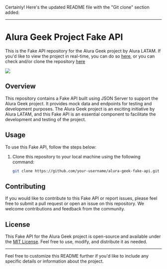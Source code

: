 Certainly! Here's the updated README file with the "Git clone" section added:

---

# Alura Geek Project Fake API

This is the Fake API repository for the Alura Geek project by Alura LATAM. If you'd like to view the project in real-time, you can do so [here](https://sofidevo.github.io/alura-geek/), or you can check and/or clone the repository  [here](https://github.com/SofiDevO/alura-geek)

[<img src="https://github.com/SofiDevO/my-alura-geek-api/assets/102200061/bc486007-7ea9-4691-87c7-cb17198a117c" />](https://github.com/SofiDevO/alura-geek)


## Overview

This repository contains a Fake API built using JSON Server to support the Alura Geek project. It provides mock data and endpoints for testing and development purposes. The Alura Geek project is an exciting initiative by Alura LATAM, and this Fake API is an essential component to facilitate the development and testing of the project.

## Usage

To use this Fake API, follow the steps below:

1. Clone this repository to your local machine using the following command:

   ```bash
   git clone https://github.com/your-username/alura-geek-fake-api.git
   ```



## Contributing

If you would like to contribute to this Fake API or report issues, please feel free to submit a pull request or open an issue on this repository. We welcome contributions and feedback from the community.

## License

This Fake API for the Alura Geek project is open-source and available under the [MIT License](LICENSE). Feel free to use, modify, and distribute it as needed.

---

Feel free to customize this README further if you'd like to include any specific details or information about the project.
